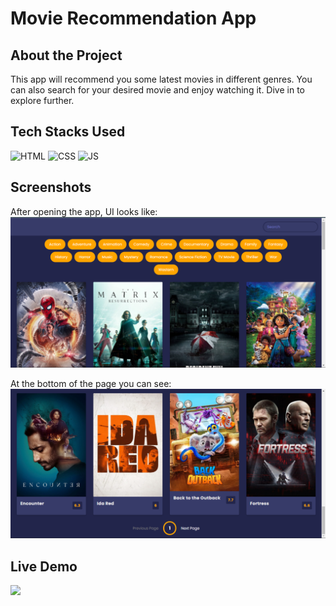 # Movie Recommendation App

## About the Project
<p>This app will recommend you some latest movies in different genres. You can also search for your desired movie and enjoy watching it. Dive in to explore further. </p>

## Tech Stacks Used

![HTML](https://img.shields.io/badge/html5%20-%23E34F26.svg?&style=for-the-badge&logo=html5&logoColor=white)
![CSS](https://img.shields.io/badge/css3%20-%231572B6.svg?&style=for-the-badge&logo=css3&logoColor=white)
![JS](https://img.shields.io/badge/javascript%20-%23323330.svg?&style=for-the-badge&logo=javascript&logoColor=%23F7DF1E)


## Screenshots

After opening the app, UI looks like:
<img src="./Assets/media/ss1.png" />


At the bottom of the page you can see:
<img src="./Assets/media/ss2.png" />

## Live Demo

<img src="./Assets/media/final_61cf23d0f9d9ba005ae89da9_388276.gif" />


